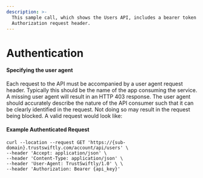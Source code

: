 ```yaml
---
description: >-
  This sample call, which shows the Users API, includes a bearer token in the
  Authorization request header.
---
```


# Authentication

#### Specifying the user agent <a id="UserAgent"></a>

Each request to the API must be accompanied by a user agent request header. Typically this should be the name of the app consuming the service. A missing user agent will result in an HTTP 403 response. The user agent should accurately describe the nature of the API consumer such that it can be clearly identified in the request. Not doing so may result in the request being blocked. A valid request would look like:

#### Example Authenticated Request

```text
curl --location --request GET 'https://{sub-domain}.trustswiftly.com/account/api/users' \
--header 'Accept: application/json' \
--header 'Content-Type: application/json' \
--header 'User-Agent: TrustSwiftly/1.0' \ \
--header 'Authorization: Bearer {api_key}'
```




